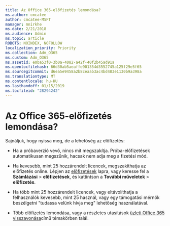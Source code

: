 ```yaml
---
title: Az Office 365-előfizetés lemondása?
ms.author: cmcatee
author: cmcatee-MSFT
manager: mnirkhe
ms.date: 2/21/2018
ms.audience: Admin
ms.topic: article
ROBOTS: NOINDEX, NOFOLLOW
localization_priority: Priority
ms.collection: Adm_O365
ms.custom: Adm_O365
ms.assetid: e0ba53f0-3b0a-4082-a42f-40f2b45ad91a
ms.openlocfilehash: 66d30ab5aeaffe901354d3552745a125f29e5f65
ms.sourcegitcommit: d6ea5e9458a2b8ceaab3ac4bd483e1130b9a398a
ms.translationtype: MT
ms.contentlocale: hu-HU
ms.lasthandoff: 01/15/2019
ms.locfileid: "28294242"
---
```

# <a name="canceling-your-office-365-subscription"></a>Az Office 365-előfizetés lemondása?

Sajnáljuk, hogy nyissa meg, de a lehetőség az előfizetés:
  
- Ha a próbaverzió vevő, nincs mit megszakítja. Próba-előfizetések automatikusan megszűnik, hacsak nem adja meg a fizetési mód.
    
- Ha kevesebb, mint 25 hozzárendelt licencek, megszakíthatja az előfizetés online. Lépjen az [előfizetések](https://go.microsoft.com/fwlink/p/?linkid=842054) lapra, vagy keresse fel a **Számlázási** \> **előfizetések**, és kattintson a **További műveletek** \> **előfizetés**.
    
- Ha több mint 25 hozzárendelt licencek, vagy eltávolíthatja a felhasználók kevesebb, mint 25 használ, vagy egy támogatási mérnök beszélgetni "tudassa velünk hívja meg" lehetőség használatával.
    
- Több előfizetés lemondása, vagy a részletes utasítások [üzleti Office 365 visszavonása](https://support.office.com/article/b1bc0bef-4608-4601-813a-cdd9f746709a)című témakörben talál.
    

